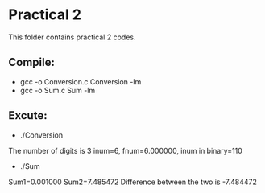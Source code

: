 # Practical 2

This folder contains practical 2 codes.

## Compile:

* gcc -o Conversion.c Conversion -lm
* gcc -o Sum.c Sum -lm

## Excute:

* ./Conversion

The number of digits is 3
inum=6,  fnum=6.000000, inum in binary=110


* ./Sum

Sum1=0.001000
Sum2=7.485472
Difference between the two is -7.484472

